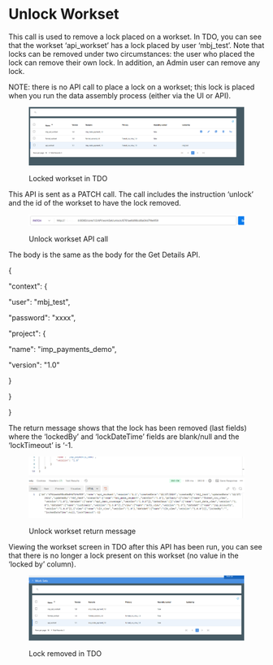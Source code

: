 # Unlock Workset

This call is used to remove a lock placed on a workset.  In TDO, you can see that the workset ‘api\_workset’ has a lock placed by user ‘mbj\_test’.  Note that locks can be removed under two circumstances:  the user who placed the lock can remove their own lock.  In addition, an Admin user can remove any lock.

&#x20;NOTE:  there is no API call to place a lock on a workset; this lock is placed when you run the data assembly process (either via the UI or API).

<figure><img src="../../../../../.gitbook/assets/image (9) (1) (1) (1).png" alt=""><figcaption><p>Locked workset in TDO</p></figcaption></figure>

This API is sent as a PATCH call.  The call includes the instruction ‘unlock’ and the id of the workset to have the lock removed.

&#x20;

<figure><img src="../../../../../.gitbook/assets/image (1) (1) (1) (1) (1) (1) (1) (1) (1) (1).png" alt=""><figcaption><p>Unlock workset API call</p></figcaption></figure>

&#x20;The body is the same as the body for the Get Details API.

&#x20;{

&#x20;   "context": {

&#x20;       "user": "mbj\_test",

&#x20;       "password": "xxxx",

&#x20;       "project": {

&#x20;           "name": "imp\_payments\_demo",

&#x20;           "version": "1.0"

&#x20;       }

&#x20;   }

}

&#x20;The return message shows that the lock has been removed (last fields) where the ‘lockedBy’ and ‘lockDateTime’ fields are blank/null and the ‘lockTimeout’ is ‘-1.

&#x20;

<figure><img src="../../../../../.gitbook/assets/image (2) (1) (1) (1) (1) (1).png" alt=""><figcaption><p>Unlock workset return message</p></figcaption></figure>

Viewing the workset screen in TDO after this API has been run, you can see that there is no longer a lock present on this workset (no value in the ‘locked by’ column).

&#x20;

<figure><img src="../../../../../.gitbook/assets/image (3) (1) (1) (1) (1).png" alt=""><figcaption><p>Lock removed in TDO</p></figcaption></figure>
